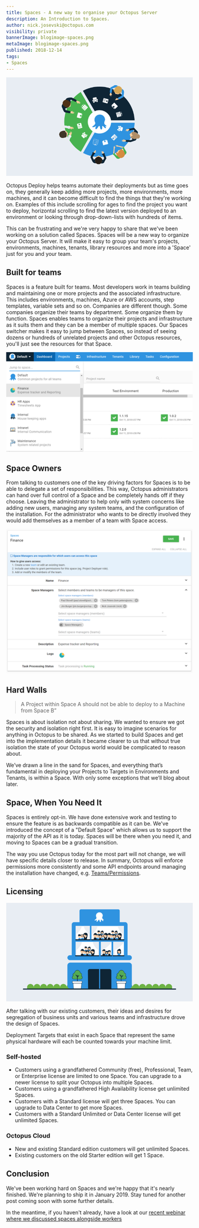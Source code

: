 ```yaml
---
title: Spaces - A new way to organise your Octopus Server
description: An Introduction to Spaces.
author: nick.josevski@octopus.com
visibility: private
bannerImage: blogimage-spaces.png
metaImage: blogimage-spaces.png
published: 2018-12-14
tags:
- Spaces
---
```


![Octopus spaces illustration](blogimage-spaces.png)

Octopus Deploy helps teams automate their deployments but as time goes on, they generally keep adding more projects, more environments, more machines, and it can become difficult to find the things that they're working on. Examples of this include scrolling for ages to find the project you want to deploy, horizontal scrolling to find the latest version deployed to an environment or looking through drop-down-lists with hundreds of items. 

This can be frustrating and we're very happy to share that we've been working on a solution called Spaces. Spaces will be a new way to organize your Octopus Server. It will make it easy to group your team's projects, environments, machines, tenants, library resources and more into a 'Space' just for you and your team.

## Built for teams

Spaces is a feature built for teams. Most developers work in teams building and maintaining one or more projects and the associated infrastructure. This includes environments, machines, Azure or AWS accounts, step templates, variable sets and so on. Companies are different though. Some companies organize their teams by department. Some organize them by function. Spaces enables teams to organize their projects and infrastructure as it suits them and they can be a member of multiple spaces. Our Spaces switcher makes it easy to jump between Spaces, so instead of seeing dozens or hundreds of unrelated projects and other Octopus resources, you'll just see the resources for that Space.

![switcher user interface](switcher.png "width=500")

## Space Owners

From talking to customers one of the key driving factors for Spaces is to be able to delegate a set of responsibilities. This way, Octopus administrators can hand over full control of a Space and be completely hands off if they choose. Leaving the administrator to help only with system concerns like adding new users, managing any system teams, and the configuration of the installation. For the administrator who wants to be directly involved they would add themselves as a member of a team with Space access.

![spaces configuration user interface](spaces-configuration.png "width=500")

## Hard Walls

> A Project within Space A should not be able to deploy to a Machine from Space B”

Spaces is about isolation not about sharing. We wanted to ensure we got the security and isolation right first. It is easy to imagine scenarios for anything in Octopus to be shared. As we started to build Spaces and get into the implementation details it became clearer to us that without true isolation the state of your Octopus world would be complicated to reason about.

We’ve drawn a line in the sand for Spaces, and everything that’s fundamental in deploying your Projects to Targets in Environments and Tenants, is within a Space. With only some exceptions that we’ll blog about later.

## Space, When You Need It

Spaces is entirely opt-in. We have done extensive work and testing to ensure the feature is as backwards compatible as it can be. We've introduced the concept of a "Default Space" which allows us to support the majority of the API as it is today. Spaces will be there when you need it, and moving to Spaces can be a gradual transition.

The way you use Octopus today for the most part will not change, we will have specific details closer to release. In summary, Octopus will enforce permissions more consistently and some API endpoints around managing the installation have changed, e.g. [Teams/Permissions](/blog/2018-05/team-configuration-improvements.md).

## Licensing

![Licensing](blogimage-spaces-2.png "width=500")

After talking with our existing customers, their ideas and desires for segregation of business units and various teams and infrastructure drove the design of Spaces.

Deployment Targets that exist in each Space that represent the same physical hardware will each be counted towards your machine limit.

 ### Self-hosted

 - Customers using a grandfathered Community (free), Professional, Team, or Enterprise license are limited to one Space. You can upgrade to a newer license to split your Octopus into multiple Spaces.
 - Customers using a grandfathered High Availability license get unlimited Spaces.
 - Customers with a Standard license will get three Spaces. You can upgrade to Data Center to get more Spaces.
 - Customers with a Standard Unlimited or Data Center license will get unlimited Spaces.

 ### Octopus Cloud

 - New and existing Standard edition customers will get unlimited Spaces.
 - Existing customers on the old Starter edition will get 1 Space.

## Conclusion

We've been working hard on Spaces and we're happy that it's nearly finished. We're planning to ship it in January 2019. Stay tuned for another post coming soon with some further details.

In the meantime, if you haven't already, have a look at our [recent webinar where we discussed spaces alongside workers](https://hello.octopus.com/webinar-spaces-workers/on-demand)
